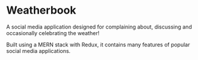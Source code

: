 # Weatherbook

A social media application designed for complaining about, discussing and occasionally celebrating the weather!

Built using a MERN stack with Redux, it contains many features of popular social media applications.